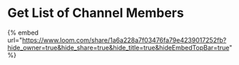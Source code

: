 # Get List of Channel Members

{% embed url="https://www.loom.com/share/1a6a228a7f03476fa79e4239017252fb?hide_owner=true&hide_share=true&hide_title=true&hideEmbedTopBar=true" %}
